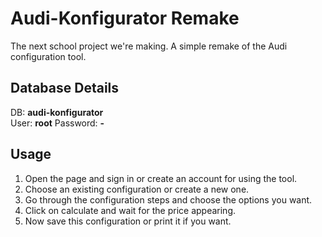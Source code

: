 # Audi-Konfigurator Remake

The next school project we're making. A simple remake of the Audi configuration tool.

## Database Details
DB: **audi-konfigurator**<br>
User: **root**
Password: **-**

## Usage

1. Open the page and sign in or create an account for using the tool.
2. Choose an existing configuration or create a new one.
3. Go through the configuration steps and choose the options you want.
4. Click on calculate and wait for the price appearing.
5. Now save this configuration or print it if you want.